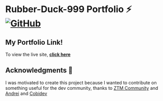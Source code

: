 # Rubber-Duck-999 Portfolio ⚡️ [![GitHub](https://img.shields.io/github/license/cobidev/simplefolio?color=blue)](https://github.com/Rubber-Duck-999/Portflio/blob/master/LICENSE.md)

## My Portfolio Link!

To view the live site, **[click here](https://cobidev.com/)**


## Acknowledgments 🎁

I was motivated to create this project because I wanted to contribute on something useful for the dev community, thanks to [ZTM Community](https://github.com/zero-to-mastery) and [Andrei](https://github.com/aneagoie) and [Cobidev](https://github.com/cobidev/simplefolio)
